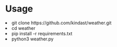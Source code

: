 # Usage
 <li>git clone https://github.com/kindast/weather.git
 <li>cd weather
 <li>pip install -r requirements.txt
 <li>python3 weather.py
